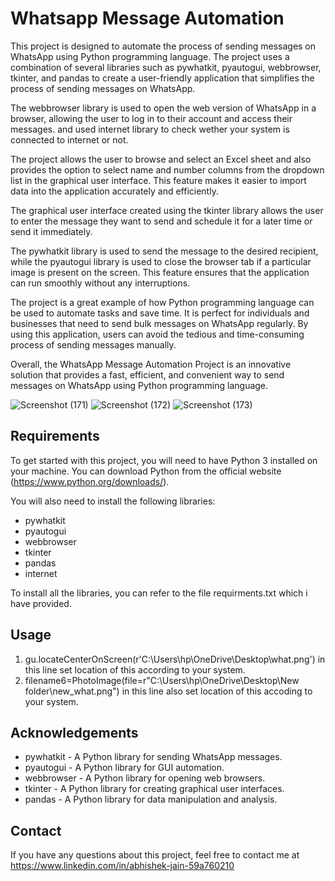# Whatsapp Message Automation

This project is designed to automate the process of sending messages on WhatsApp using Python programming language. The project uses a combination of several libraries such as pywhatkit, pyautogui, webbrowser, tkinter, and pandas to create a user-friendly application that simplifies the process of sending messages on WhatsApp.

The webbrowser library is used to open the web version of WhatsApp in a browser, allowing the user to log in to their account and access their messages. and used internet library to check wether your system is connected to internet or not.

The project allows the user to browse and select an Excel sheet and also provides the option to select name and number columns from the dropdown list in the graphical user interface. This feature makes it easier to import data into the application accurately and efficiently.

The graphical user interface created using the tkinter library allows the user to enter the message they want to send and schedule it for a later time or send it immediately.

The pywhatkit library is used to send the message to the desired recipient, while the pyautogui library is used to close the browser tab if a particular image is present on the screen. This feature ensures that the application can run smoothly without any interruptions.

The project is a great example of how Python programming language can be used to automate tasks and save time. It is perfect for individuals and businesses that need to send bulk messages on WhatsApp regularly. By using this application, users can avoid the tedious and time-consuming process of sending messages manually.

Overall, the WhatsApp Message Automation Project is an innovative solution that provides a fast, efficient, and convenient way to send messages on WhatsApp using Python programming language.

![Screenshot (171)](https://user-images.githubusercontent.com/117164257/233082268-8da9f7af-2abc-4691-b2f2-a6dd34900f87.png)
![Screenshot (172)](https://user-images.githubusercontent.com/117164257/233082313-96420285-df02-4386-b5d5-f3e0eb71cba2.png)
![Screenshot (173)](https://user-images.githubusercontent.com/117164257/233082353-f9a98525-b754-4cba-b49b-430496e92096.png)

## Requirements

To get started with this project, you will need to have Python 3 installed on your machine. You can download Python from the official website (https://www.python.org/downloads/).

You will also need to install the following libraries:

* pywhatkit
* pyautogui
* webbrowser
* tkinter
* pandas
* internet

To install all the libraries, you can refer to the file requirments.txt which i have provided.

## Usage

1. gu.locateCenterOnScreen(r'C:\Users\hp\OneDrive\Desktop\what.png') in this line set location of this according to your system.
2. filename6=PhotoImage(file=r"C:\Users\hp\OneDrive\Desktop\New folder\new_what.png") in this line also set location of this accoding to your system.

## Acknowledgements

* pywhatkit - A Python library for sending WhatsApp messages.
* pyautogui - A Python library for GUI automation.
* webbrowser - A Python library for opening web browsers.
* tkinter - A Python library for creating graphical user interfaces.
* pandas - A Python library for data manipulation and analysis.

## Contact

If you have any questions about this project, feel free to contact me at https://www.linkedin.com/in/abhishek-jain-59a760210

